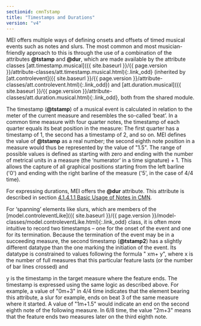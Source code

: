 ```yaml
---
sectionid: cmnTstamp
title: "Timestamps and Durations"
version: "v4"
---
```




MEI offers multiple ways of defining onsets and offsets of timed musical events such
as
notes and slurs. The most common and most musician-friendly approach to this is through
the
use of a combination of the attributes **@tstamp** and **@dur**, which are made
available by the attribute classes [att.timestamp.musical]({{ site.baseurl }}/{{ page.version }}/attribute-classes/att.timestamp.musical.html){:.link_odd}
(inherited by [att.controlevent]({{ site.baseurl }}/{{ page.version }}/attribute-classes/att.controlevent.html){:.link_odd}) and [att.duration.musical]({{ site.baseurl }}/{{ page.version }}/attribute-classes/att.duration.musical.html){:.link_odd}, both from the shared module.

The timestamp (**@tstamp**) of a musical event is calculated in relation
to the meter of the current measure and resembles the so-called ‘beat’.
In a common time measure with four quarter notes, the timestamp of each quarter equals
its
beat position in the measure: The first quarter has a timestamp of 1, the second has
a
timestamp of 2, and so on. MEI defines the value of **@tstamp** as a real number; the
second eighth note position in a measure would thus be represented by the value of
"1.5".
The range of possible values is defined as starting with zero and ending with the
number of
metrical units in a measure (the ‘numerator’ in a time signature) + 1.
This allows the capture of all graphical positions starting from the left barline
('0') and
ending with the right barline of the measure ('5', in the case of 4/4 time).

For expressing durations, MEI offers the **@dur** attribute. This attribute is
described in section <a class="link_ptr" title="Basic Usage of Notes in CMN" href="{{ site.baseurl }}/{{ page.version }}/guidelines/cmn.html#cmnNotesBasic">4.1.4.1.1 Basic Usage of Notes in CMN</a>.

For ‘spanning’ elements like slurs, which are members of the [model.controleventLike]({{ site.baseurl }}/{{ page.version }}/model-classes/model.controleventLike.html){:.link_odd} class, it is often more intuitive to record
two timestamps – one for the onset of the event and one for its termination. Because
the
termination of the event may be in a succeeding measure, the second timestamp
(**@tstamp2**) has a slightly different datatype than the one marking the initiation
of the event. Its datatype is constrained to values following the formula "
<span class="hi">x</span>m+
<span class="hi">y</span>", where 
<span class="hi">x</span> is the number of full
measures that this particular feature lasts (or the number of bar lines crossed) and

<span class="hi">y</span> is the timestamp in the target measure where the feature ends. The
timestamp is expressed using the same logic as described above. For example, a value
of
"0m+3" in 4/4 time indicates that the element bearing this attribute, a slur for example,
ends on beat 3 of the same measure where it started. A value of "1m+1.5" would indicate
an
end on the second eighth note of the following measure. In 6/8 time, the value "2m+3"
means
that the feature ends two measures later on the third eighth note.

